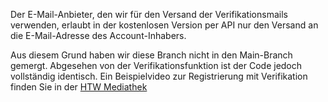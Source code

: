 Der E-Mail-Anbieter, den wir für den Versand der Verifikationsmails verwenden, erlaubt in der kostenlosen Version per API nur den Versand an die E-Mail-Adresse des Account-Inhabers.

Aus diesem Grund haben wir diese Branch nicht in den Main-Branch gemergt. Abgesehen von der Verifikationsfunktion ist der Code jedoch vollständig identisch.
Ein Beispielvideo zur Registrierung mit Verifikation finden Sie in der [HTW Mediathek](https://mediathek.htw-berlin.de/m/462630407c5cc25c4c41f69be636c48a8937d4e6564ef442f8b512a705993813087a4c598e9087293d8bbcd0b37ee24ddf66e6dfad3fac5a46091b036ca77cbe)
